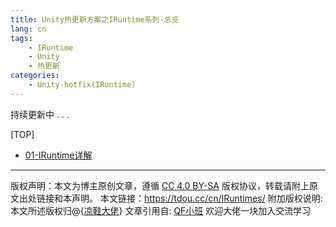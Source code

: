 ```yaml
---
title: Unity热更新方案之IRuntime系列-总览
lang: cn
tags:
    - IRuntime
    - Unity
    - 热更新
categories:
    - Unity-hotfix(IRuntime)
---
```


持续更新中 . . .


[TOP]

- [01-IRuntime详解](https://tdou.cc/cn/IRuntime-01-IRuntime详解/)


--- 

版权声明：本文为博主原创文章，遵循 [CC 4.0 BY-SA](http://creativecommons.org/licenses/by-sa/4.0/) 版权协议，转载请附上原文出处链接和本声明。
本文链接：https://tdou.cc/cn/IRuntimes/
附加版权说明: 本文所述版权归@{[凉鞋大佬](https://github.com/liangxiegame)}
文章引用自: [QF小班](http://master.liangxiegame.com/master/intro) 欢迎大佬一块加入交流学习